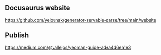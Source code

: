 ## Docusaurus website
https://github.com/yelounak/generator-servable-parse/tree/main/website

## Publish
https://medium.com/@vallejos/yeoman-guide-adea4d6ea1e3